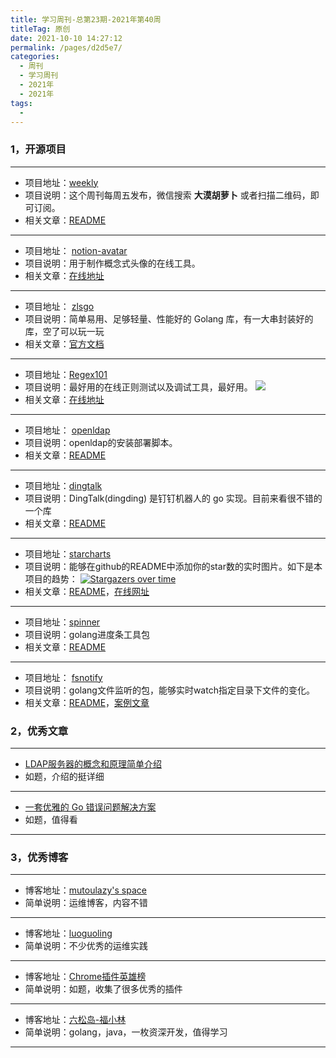 ```yaml
---
title: 学习周刊-总第23期-2021年第40周
titleTag: 原创
date: 2021-10-10 14:27:12
permalink: /pages/d2d5e7/
categories:
  - 周刊
  - 学习周刊
  - 2021年
  - 2021年
tags:
  - 
---
```


### **1，开源项目**

---

- 项目地址：[weekly](https://github.com/hapiman/weekly)
- 项目说明：这个周刊每周五发布，微信搜索 **大漠胡萝卜** 或者扫描二维码，即可订阅。
- 相关文章：[README](https://github.com/hapiman/weekly/blob/main/README.md)

---

- 项目地址： [notion-avatar](https://github.com/Mayandev/notion-avatar)
- 项目说明：用于制作概念式头像的在线工具。
- 相关文章：[在线地址](https://notion-avatar.vercel.app/zh)

---

- 项目地址：  [zlsgo](https://github.com/sohaha/zlsgo)
- 项目说明：简单易用、足够轻量、性能好的 Golang 库，有一大串封装好的库，空了可以玩一玩
- 相关文章：[官方文档](https://docs.73zls.com/zlsgo/#/)

---

- 项目地址：[Regex101](https://github.com/firasdib/Regex101)
- 项目说明：最好用的在线正则测试以及调试工具，最好用。
  ![](http://t.eryajf.net/imgs/2021/10/b382fd64388fcff3.png)
- 相关文章：[在线地址](https://regex101.com/)

---

- 项目地址：  [openldap](https://github.com/slzcc/openldap)
- 项目说明：openldap的安装部署脚本。
- 相关文章：[README](https://github.com/slzcc/openldap/blob/master/README.md)

---

- 项目地址：[dingtalk](https://github.com/CatchZeng/dingtalk)
- 项目说明：DingTalk(dingding) 是钉钉机器人的 go 实现。目前来看很不错的一个库
- 相关文章：[README](https://github.com/CatchZeng/dingtalk/blob/master/README.md)

---

- 项目地址：[starcharts](https://github.com/caarlos0/starcharts)
- 项目说明：能够在github的README中添加你的star数的实时图片。如下是本项目的趋势：
  [![Stargazers over time](https://starchart.cc/eryajf/eryajf.github.io.svg)](https://starchart.cc/eryajf/eryajf.github.io)
- 相关文章：[README](https://github.com/caarlos0/starcharts/blob/master/README.md)，[在线网址](https://starchart.cc/)

---

- 项目地址：[spinner](https://github.com/briandowns/spinner)
- 项目说明：golang进度条工具包
- 相关文章：[README](https://github.com/briandowns/spinner/blob/master/README.md)

---

- 项目地址： [fsnotify](https://github.com/fsnotify/fsnotify)
- 项目说明：golang文件监听的包，能够实时watch指定目录下文件的变化。
- 相关文章：[README](https://github.com/fsnotify/fsnotify/blob/master/README.md)，[案例文章](https://www.cnblogs.com/jkko123/p/7256927.html)

###  2，优秀文章

---

-  [LDAP服务器的概念和原理简单介绍](https://segmentfault.com/a/1190000002607140)
- 如题，介绍的挺详细

----

-  [一套优雅的 Go 错误问题解决方案](https://mp.weixin.qq.com/s/RFF2gSikqXiWXIaOxQZsxQ)
- 如题，值得看

---

### **3，优秀博客**

---

- 博客地址：[mutoulazy's space](https://mutoulazy.github.io/)
- 简单说明：运维博客，内容不错

----

- 博客地址：[luoguoling](https://blog.51cto.com/luoguoling)
- 简单说明：不少优秀的运维实践

---

- 博客地址：[Chrome插件英雄榜](https://zhaoolee.gitbooks.io/chrome/content/)
- 简单说明：如题，收集了很多优秀的插件

---

- 博客地址：[六松岛-福小林](https://www.lsdcloud.com/)
- 简单说明：golang，java，一枚资深开发，值得学习

---
